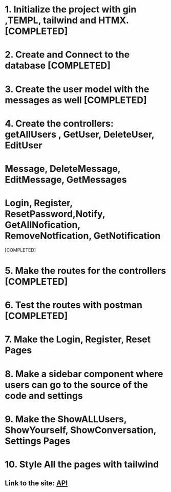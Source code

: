 # 1. Initialize the project with gin ,TEMPL, tailwind and HTMX. [COMPLETED]
# 2. Create and Connect to the database [COMPLETED] 
# 3. Create the user model with the messages as well [COMPLETED]
# 4. Create the controllers: getAllUsers , GetUser, DeleteUser, EditUser 
# Message, DeleteMessage, EditMessage, GetMessages 
# Login, Register, ResetPassword,Notify, GetAllNofication, RemoveNotfication, GetNotification 
[COMPLETED]
# 5. Make the routes for the controllers [COMPLETED]
# 6. Test the routes with postman [COMPLETED]
# 7. Make the Login, Register, Reset Pages
# 8. Make a sidebar component where users can go to the source of the code and settings
# 9. Make the ShowALLUsers, ShowYourself, ShowConversation, Settings Pages

# 10. Style All the pages with tailwind
## Link to the site: [API](https://gotemplfullstack.onrender.com/)
